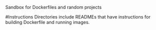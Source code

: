 Sandbox for Dockerfiles and random projects

#Instructions
Directories include READMEs that have instructions for building Dockerfile and
running images.
